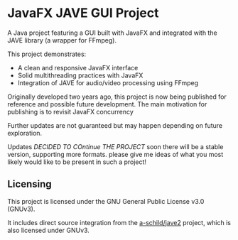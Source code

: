 # JavaFX JAVE GUI Project

A Java project featuring a GUI built with JavaFX and integrated with the JAVE library (a wrapper for FFmpeg).

This project demonstrates:

- A clean and responsive JavaFX interface
- Solid multithreading practices with JavaFX
- Integration of JAVE for audio/video processing using FFmpeg

Originally developed two years ago, this project is now being published for reference and possible future development. The main motivation for publishing is to revisit JavaFX concurrency

Further updates are not guaranteed but may happen depending on future exploration.

Updates *DECIDED TO COntinue THE PROJECT* soon there will be a stable version, supporting more formats. please give me ideas of what you most likely would like to be present in such a project!

## Licensing

This project is licensed under the GNU General Public License v3.0 (GNUv3).

It includes direct source integration from the [a-schild/jave2](https://github.com/a-schild/jave2) project, which is also licensed under GNUv3.
